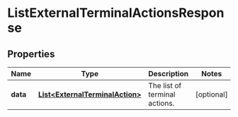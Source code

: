 

# ListExternalTerminalActionsResponse


## Properties

| Name | Type | Description | Notes |
|------------ | ------------- | ------------- | -------------|
|**data** | [**List&lt;ExternalTerminalAction&gt;**](ExternalTerminalAction.md) | The list of terminal actions. |  [optional] |



